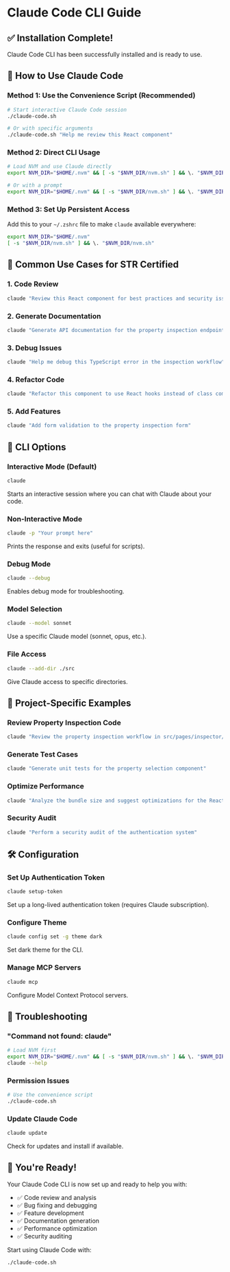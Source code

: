 # Claude Code CLI Guide

## ✅ Installation Complete!

Claude Code CLI has been successfully installed and is ready to use.

## 🚀 How to Use Claude Code

### **Method 1: Use the Convenience Script (Recommended)**
```bash
# Start interactive Claude Code session
./claude-code.sh

# Or with specific arguments
./claude-code.sh "Help me review this React component"
```

### **Method 2: Direct CLI Usage**
```bash
# Load NVM and use Claude directly
export NVM_DIR="$HOME/.nvm" && [ -s "$NVM_DIR/nvm.sh" ] && \. "$NVM_DIR/nvm.sh" && claude

# Or with a prompt
export NVM_DIR="$HOME/.nvm" && [ -s "$NVM_DIR/nvm.sh" ] && \. "$NVM_DIR/nvm.sh" && claude "Review this code"
```

### **Method 3: Set Up Persistent Access**
Add this to your `~/.zshrc` file to make `claude` available everywhere:
```bash
export NVM_DIR="$HOME/.nvm"
[ -s "$NVM_DIR/nvm.sh" ] && \. "$NVM_DIR/nvm.sh"
```

## 🎯 Common Use Cases for STR Certified

### **1. Code Review**
```bash
claude "Review this React component for best practices and security issues"
```

### **2. Generate Documentation**
```bash
claude "Generate API documentation for the property inspection endpoints"
```

### **3. Debug Issues**
```bash
claude "Help me debug this TypeScript error in the inspection workflow"
```

### **4. Refactor Code**
```bash
claude "Refactor this component to use React hooks instead of class components"
```

### **5. Add Features**
```bash
claude "Add form validation to the property inspection form"
```

## 🔧 CLI Options

### **Interactive Mode (Default)**
```bash
claude
```
Starts an interactive session where you can chat with Claude about your code.

### **Non-Interactive Mode**
```bash
claude -p "Your prompt here"
```
Prints the response and exits (useful for scripts).

### **Debug Mode**
```bash
claude --debug
```
Enables debug mode for troubleshooting.

### **Model Selection**
```bash
claude --model sonnet
```
Use a specific Claude model (sonnet, opus, etc.).

### **File Access**
```bash
claude --add-dir ./src
```
Give Claude access to specific directories.

## 📁 Project-Specific Examples

### **Review Property Inspection Code**
```bash
claude "Review the property inspection workflow in src/pages/inspector/InspectionWorkflow.tsx"
```

### **Generate Test Cases**
```bash
claude "Generate unit tests for the property selection component"
```

### **Optimize Performance**
```bash
claude "Analyze the bundle size and suggest optimizations for the React app"
```

### **Security Audit**
```bash
claude "Perform a security audit of the authentication system"
```

## 🛠️ Configuration

### **Set Up Authentication Token**
```bash
claude setup-token
```
Set up a long-lived authentication token (requires Claude subscription).

### **Configure Theme**
```bash
claude config set -g theme dark
```
Set dark theme for the CLI.

### **Manage MCP Servers**
```bash
claude mcp
```
Configure Model Context Protocol servers.

## 🚨 Troubleshooting

### **"Command not found: claude"**
```bash
# Load NVM first
export NVM_DIR="$HOME/.nvm" && [ -s "$NVM_DIR/nvm.sh" ] && \. "$NVM_DIR/nvm.sh"
claude --help
```

### **Permission Issues**
```bash
# Use the convenience script
./claude-code.sh
```

### **Update Claude Code**
```bash
claude update
```
Check for updates and install if available.

## 🎉 You're Ready!

Your Claude Code CLI is now set up and ready to help you with:

- ✅ Code review and analysis
- ✅ Bug fixing and debugging
- ✅ Feature development
- ✅ Documentation generation
- ✅ Performance optimization
- ✅ Security auditing

Start using Claude Code with:
```bash
./claude-code.sh
``` 